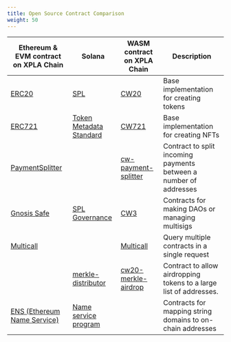 ```yaml
---
title: Open Source Contract Comparison
weight: 50
---
```


Ethereum & EVM contract on XPLA Chain | Solana | WASM contract on XPLA Chain                                                                                                                  | Description
---------|--------|-----------------------------------------------------------------------------------------------------------------------------|------
[ERC20](https://github.com/OpenZeppelin/openzeppelin-contracts/tree/master/contracts/token/ERC20) | [SPL](https://spl.solana.com/)| [CW20](https://github.com/CosmWasm/cw-plus/tree/0.9.x/contracts/cw20-base)                                                  | Base implementation for creating tokens
[ERC721](https://github.com/OpenZeppelin/openzeppelin-contracts/tree/master/contracts/token/ERC721) | [Token Metadata Standard](https://docs.metaplex.com/token-metadata/Versions/v1.0.0/nft-standard) | [CW721](https://github.com/CosmWasm/cw-nfts/tree/67afea4c31824ad55839ff3f0e18331cdce9306d/contracts/cw721-metadata-onchain) | Base implementation for creating NFTs
[PaymentSplitter](https://github.com/OpenZeppelin/openzeppelin-contracts/blob/master/contracts/finance/PaymentSplitter.sol) | | [cw-payment-splitter](https://github.com/ebaker/cw-payment-splitter)                                                        | Contract to split incoming payments between a number of addresses
[Gnosis Safe](https://gnosis.io/safe/) | [SPL Governance](https://github.com/solana-labs/solana-program-library/tree/master/governance) | [CW3](https://github.com/CosmWasm/cw-plus/tree/0.9.x/contracts/cw3-fixed-multisig)                                          | Contracts for making DAOs or managing multisigs
[Multicall](https://github.com/makerdao/multicall) | | [Multicall](https://github.com/scb-10x/multicall)                                                                           | Query multiple contracts in a single request
|  | [merkle-distributor](https://github.com/saber-hq/merkle-distributor) | [cw20-merkle-airdrop](https://github.com/CosmWasm/cw-plus/tree/0.9.x/contracts/cw20-merkle-airdrop)                         | Contract to allow airdropping tokens to a large list of addresses.
[ENS (Ethereum Name Service)](https://github.com/ensdomains/ens-contracts) | [Name service program](https://github.com/solana-labs/solana-program-library/tree/master/name-service) |                                                             | Contracts for mapping string domains to on-chain addresses


<!-- template
[ERC]() | [SPL]()| [CW4-Staking]() | Description
-->
